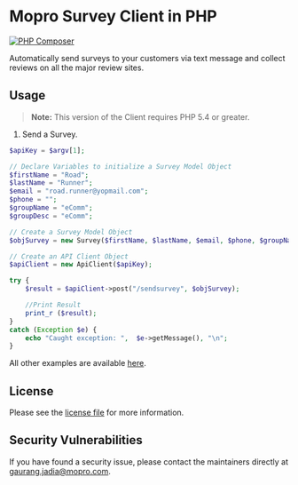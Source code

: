 # Mopro Survey Client in PHP

[![PHP Composer](https://github.com/MoproTeam/mopro-survey-client-php/actions/workflows/php.yml/badge.svg)](https://github.com/MoproTeam/mopro-survey-client-php/actions/workflows/php.yml)

Automatically send surveys to your customers via text message and collect reviews on all the major review sites.

## Usage

> **Note:** This version of the Client requires PHP 5.4 or greater.

1. Send a Survey.
```php
$apiKey = $argv[1];

// Declare Variables to initialize a Survey Model Object
$firstName = "Road";
$lastName = "Runner";
$email = "road.runner@yopmail.com";
$phone = "";
$groupName = "eComm";
$groupDesc = "eComm";

// Create a Survey Model Object
$objSurvey = new Survey($firstName, $lastName, $email, $phone, $groupName, $groupDesc);

// Create an API Client Object
$apiClient = new ApiClient($apiKey);

try {
    $result = $apiClient->post("/sendsurvey", $objSurvey);

    //Print Result
    print_r ($result);
}
catch (Exception $e) {
    echo "Caught exception: ",  $e->getMessage(), "\n";
}
```

All other examples are available [here](https://github.com/MoproTeam/mopro-survey-client-php/blob/main/tests).

## License

Please see the [license file](https://github.com/MoproTeam/mopro-survey-client-php/blob/main/LICENSE) for more information.

## Security Vulnerabilities

If you have found a security issue, please contact the maintainers directly at [gaurang.jadia@mopro.com](mailto:gaurang.jadia@mopro.com).